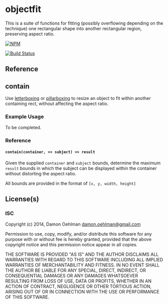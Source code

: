 # objectfit

This is a suite of functions for fitting (possibly overflowing depending on
the technique) one rectangular shape into another rectangular region,
preserving aspect ratio.


[![NPM](https://nodei.co/npm/objectfit.png)](https://nodei.co/npm/objectfit/)

[![Build Status](https://img.shields.io/travis/DamonOehlman/objectfit.svg?branch=master)](https://travis-ci.org/DamonOehlman/objectfit) 

## Reference

## contain

Use [letterboxing](http://en.wikipedia.org/wiki/Letterbox) or
[pillarboxing](http://en.wikipedia.org/wiki/Pillar_box_(film)) to resize
an object to fit within another containing rect, without affecting the
aspect ratio.

### Example Usage

To be completed.

### Reference

#### `contain(container, => subject) => result`

Given the supplied `container` and `subject` bounds, determine the maximum
`result` bounds in which the subject can be displayed within the container
without distorting the aspect ratio.

All bounds are provided in the format of `[x, y, width, height]`

## License(s)

### ISC

Copyright (c) 2014, Damon Oehlman <damon.oehlman@gmail.com>

Permission to use, copy, modify, and/or distribute this software for any
purpose with or without fee is hereby granted, provided that the above
copyright notice and this permission notice appear in all copies.

THE SOFTWARE IS PROVIDED "AS IS" AND THE AUTHOR DISCLAIMS ALL WARRANTIES WITH
REGARD TO THIS SOFTWARE INCLUDING ALL IMPLIED WARRANTIES OF MERCHANTABILITY
AND FITNESS. IN NO EVENT SHALL THE AUTHOR BE LIABLE FOR ANY SPECIAL, DIRECT,
INDIRECT, OR CONSEQUENTIAL DAMAGES OR ANY DAMAGES WHATSOEVER RESULTING FROM
LOSS OF USE, DATA OR PROFITS, WHETHER IN AN ACTION OF CONTRACT, NEGLIGENCE OR
OTHER TORTIOUS ACTION, ARISING OUT OF OR IN CONNECTION WITH THE USE OR
PERFORMANCE OF THIS SOFTWARE.
